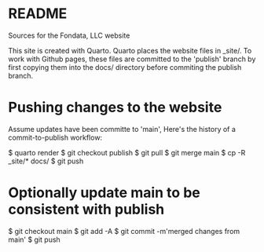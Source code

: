 # README

Sources for the Fondata, LLC website

This site is created with Quarto. Quarto places the website files in _site/. To work with Github pages, these files are committed to the 'publish' branch by first copying them into the docs/ directory before commiting the publish branch. 

# Pushing changes to the website
Assume updates have been committe to 'main',
Here's the history of a commit-to-publish workflow:

$ quarto render
$ git checkout publish
$ git pull
$ git merge main
$ cp -R _site/* docs/
$ git push

# Optionally update main to be consistent with publish
$ git checkout main
$ git add -A
$ git commit -m'merged changes from main'
$ git push
